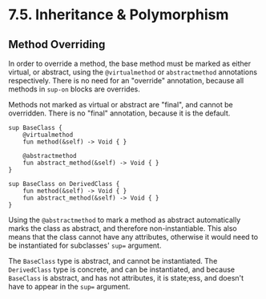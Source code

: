 # 7.5. Inheritance &amp; Polymorphism

<primary-label ref="header-label"/>

<secondary-label ref="doc-wip"/>

## Method Overriding

In order to override a method, the base method must be marked as either virtual, or abstract, using the `@virtualmethod`
or `abstractmethod` annotations respectively. There is no need for an "override" annotation, because all methods
in `sup-on` blocks are overrides.

Methods not marked as virtual or abstract are "final", and cannot be overridden. There is no "final" annotation, because
it is the default.

```
sup BaseClass {
    @virtualmethod
    fun method(&self) -> Void { }
    
    @abstractmethod
    fun abstract_method(&self) -> Void { }
}

sup BaseClass on DerivedClass {
    fun method(&self) -> Void { }   
    fun abstract_method(&self) -> Void { }
}
```

Using the `@abstractmethod` to mark a method as abstract automatically marks the class as abstract, and therefore
non-instantiable. This also means that the class cannot have any attributes, otherwise it would need to be instantiated
for subclasses' `sup=` argument.

The `BaseClass` type is abstract, and cannot be instantiated. The `DerivedClass` type is concrete, and can be
instantiated, and because `BaseClass` is abstract, and has not attributes, it is state;ess, and doesn't have to appear
in the `sup=` argument.
